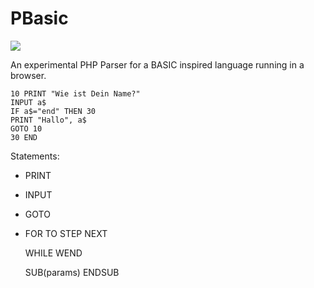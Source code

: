 PBasic
======

<img src="https://travis-ci.org/lhausammann/PBasic.svg?branch=master" />

An experimental PHP Parser for a BASIC inspired language running in a browser.


    10 PRINT "Wie ist Dein Name?"
    INPUT a$
    IF a$="end" THEN 30
    PRINT "Hallo", a$ 
    GOTO 10
    30 END

Statements:
 - PRINT <expr>
 - INPUT <var>
 - GOTO
 - FOR <assignment> TO <expr> STEP <expr>
       <statements>
   NEXT <var>

   WHILE <expr>
    <statements>
   WEND

   SUB(params)
     <statements>
   ENDSUB

